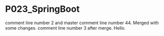 # P023_SpringBoot
comment line number 2 and master
comment line number 44. Merged with some changes.
comment line number 3 after merge. Hello.
